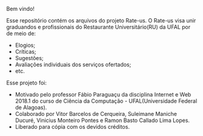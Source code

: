 Bem vindo!

Esse repositório contém os arquivos do projeto Rate-us. 
O Rate-us visa unir graduandos e profissionais do Restaurante Universitário(RU) da UFAL por de meio de:
- Elogios;
- Críticas;
- Sugestões;
- Avaliações individuais dos serviços ofertados;
- etc.

Esse projeto foi:

- Motivado pelo professor Fábio Paraguaçu da disciplina Internet e Web 2018.1 do curso de Ciência da Computação - UFAL(Universidade Federal de Alagoas).
- Colaborado por Vitor Barcelos de Cerqueira, Suleimane Maniche Ducuré,  Vinicius Monteiro Pontes e Ramon Basto Callado Lima Lopes.
- Liberado para cópia com os devidos créditos.
